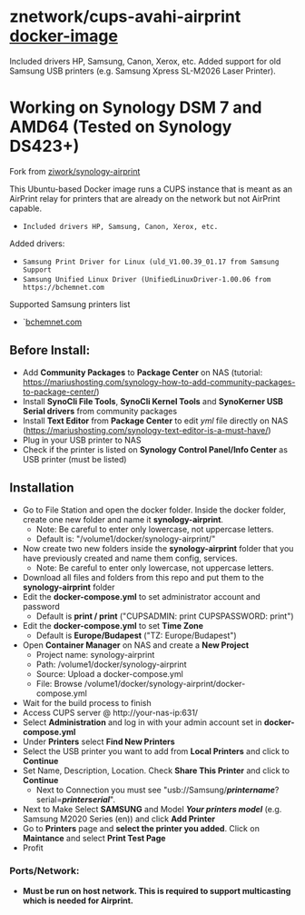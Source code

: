 # znetwork/cups-avahi-airprint [docker-image](https://hub.docker.com/r/znetwork/synology-airprint)
Included drivers HP, Samsung, Canon, Xerox, etc. Added support for old Samsung USB printers (e.g. Samsung Xpress SL-M2026 Laser Printer).

# Working on Synology DSM 7 and AMD64 (Tested on Synology DS423+)

Fork from [ziwork/synology-airprint](https://github.com/ziwork/synology-airprint)

This Ubuntu-based Docker image runs a CUPS instance that is meant as an AirPrint relay for printers that are already on the network but not AirPrint capable.
* `Included drivers HP, Samsung, Canon, Xerox, etc.`

Added drivers:
* `Samsung Print Driver for Linux (uld_V1.00.39_01.17 from Samsung Support`
* `Samsung Unified Linux Driver (UnifiedLinuxDriver-1.00.06 from https://bchemnet.com`

Supported Samsung printers list
* `[bchemnet.com](https://www.bchemnet.com/suldr/supported.html)

## Before Install:
- Add **Community Packages** to **Package Center** on NAS (tutorial: https://mariushosting.com/synology-how-to-add-community-packages-to-package-center/)
- Install **SynoCli File Tools**, **SynoCli Kernel Tools** and **SynoKerner USB Serial drivers** from community packages
- Install **Text Editor** from **Package Center** to edit _yml_ file directly on NAS (https://mariushosting.com/synology-text-editor-is-a-must-have/)
- Plug in your USB printer to NAS
- Check if the printer is listed on **Synology Control Panel/Info Center** as USB printer (must be listed)

## Installation
- Go to File Station and open the docker folder. Inside the docker folder, create one new folder and name it **synology-airprint**.
  - Note: Be careful to enter only lowercase, not uppercase letters.
  - Default is: "/volume1/docker/synology-airprint/"
- Now create two new folders inside the **synology-airprint** folder that you have previously created and name them config, services.
  - Note: Be careful to enter only lowercase, not uppercase letters.
- Download all files and folders from this repo and put them to the **synology-airprint** folder
- Edit the **docker-compose.yml** to set administrator account and password
  - Default is **print / print** ("CUPSADMIN: print CUPSPASSWORD: print")
- Edit the **docker-compose.yml** to set **Time Zone**
  - Default is **Europe/Budapest** ("TZ: Europe/Budapest")
- Open **Container Manager** on NAS and create a **New Project**
  - Project name: synology-airprint
  - Path: /volume1/docker/synology-airprint
  - Source: Upload a docker-compose.yml
  - File: Browse /volume1/docker/synology-airprint/docker-compose.yml
- Wait for the build process to finish
- Access CUPS server @ http://your-nas-ip:631/
- Select **Administration** and log in with your admin account set in **docker-compose.yml**
- Under **Printers** select **Find New Printers**
- Select the USB printer you want to add from **Local Printers** and click to **Continue**
- Set Name, Description, Location. Check **Share This Printer** and click to **Continue**
  - Next to Connection you must see "usb://Samsung/**_printername_**?serial=**_printerserial_**".
- Next to Make Select **SAMSUNG** and Model ***Your printers model*** (e.g. Samsung M2020 Series (en)) and click **Add Printer**
- Go to **Printers** page and **select the printer you added**. Click on **Maintance** and select **Print Test Page**
- Profit
  
### Ports/Network:
* **Must be run on host network. This is required to support multicasting which is needed for Airprint.**
